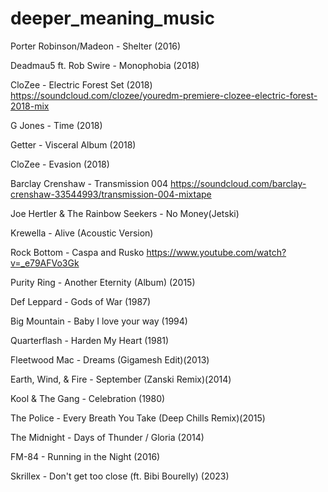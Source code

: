 # deeper_meaning_music

Porter Robinson/Madeon - Shelter (2016)

Deadmau5 ft. Rob Swire - Monophobia (2018)

CloZee - Electric Forest Set (2018) https://soundcloud.com/clozee/youredm-premiere-clozee-electric-forest-2018-mix

G Jones - Time (2018)

Getter - Visceral Album (2018)

CloZee - Evasion (2018)

Barclay Crenshaw - Transmission 004 https://soundcloud.com/barclay-crenshaw-33544993/transmission-004-mixtape

Joe Hertler & The Rainbow Seekers - No Money(Jetski)

Krewella - Alive (Acoustic Version)

Rock Bottom - Caspa and Rusko https://www.youtube.com/watch?v=_e79AFVo3Gk

Purity Ring - Another Eternity (Album) (2015)

Def Leppard - Gods of War (1987)

Big Mountain - Baby I love your way (1994)

Quarterflash - Harden My Heart (1981)

Fleetwood Mac - Dreams (Gigamesh Edit)(2013)

Earth, Wind, & Fire - September (Zanski Remix)(2014)

Kool & The Gang - Celebration (1980)

The Police - Every Breath You Take (Deep Chills Remix)(2015)

The Midnight - Days of Thunder / Gloria (2014)

FM-84 - Running in the Night (2016)

Skrillex - Don't get too close (ft. Bibi Bourelly) (2023)

